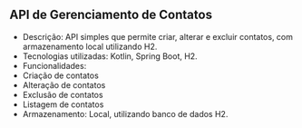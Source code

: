 ## API de Gerenciamento de Contatos

- Descrição: API simples que permite criar, alterar e excluir contatos, com armazenamento local utilizando H2.
- Tecnologias utilizadas: Kotlin, Spring Boot, H2.
- Funcionalidades:
- Criação de contatos
- Alteração de contatos
- Exclusão de contatos
- Listagem de contatos
- Armazenamento: Local, utilizando banco de dados H2.

